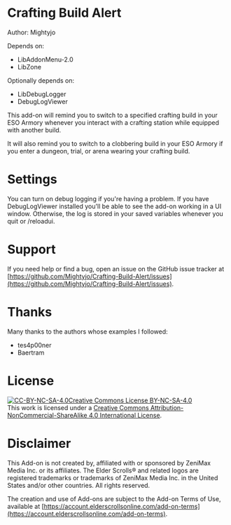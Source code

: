 # Crafting Build Alert
Author: Mightyjo

Depends on: 
- LibAddonMenu-2.0
- LibZone

Optionally depends on:
- LibDebugLogger
- DebugLogViewer

This add-on will remind you to switch to a specified crafting build in your ESO Armory whenever you interact with a crafting station while equipped with another build.

It will also remind you to switch to a clobbering build in your ESO Armory if you enter a dungeon, trial, or arena wearing your crafting build.

# Settings
You can turn on debug logging if you're having a problem. If you have DebugLogViewer installed you'll be able to see the add-on working in a UI window. Otherwise, the log is stored in your saved variables whenever you quit or /reloadui.

# Support
If you need help or find a bug, open an issue on the GitHub issue tracker at [https://github.com/Mightyjo/Crafting-Build-Alert/issues](https://github.com/Mightyjo/Crafting-Build-Alert/issues).

# Thanks
Many thanks to the authors whose examples I followed:
- tes4p00ner
- Baertram

# License

[![CC-BY-NC-SA-4.0Creative Commons License BY-NC-SA-4.0](https://i.creativecommons.org/l/by-nc-sa/4.0/88x31.png "Creative Commons License BY-NC-SA-4.0")](http://creativecommons.org/licenses/by-nc-sa/4.0/)  
This work is licensed under a [Creative Commons Attribution-NonCommercial-ShareAlike 4.0 International License](http://creativecommons.org/licenses/by-nc-sa/4.0/).

# Disclaimer

This Add-on is not created by, affiliated with or sponsored by ZeniMax Media Inc. or its affiliates. The Elder Scrolls® and related logos are registered trademarks or trademarks of ZeniMax Media Inc. in the United States and/or other countries. All rights reserved.

The creation and use of Add-ons are subject to the Add-on Terms of Use, available at [https://account.elderscrollsonline.com/add-on-terms](https://account.elderscrollsonline.com/add-on-terms).